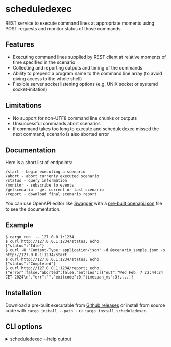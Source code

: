 # scheduledexec

REST service to execute command lines at appropriate moments using POST requests and monitor status of those commands.

## Features

* Executing command lines supplied by REST client at relative moments of time specified in the scenario
* Collecting and reporting outputs and timing of the commands
* Ability to prepend a program name to the command line array (to avoid giving access to the whole shell)
* Flexible server socket listening options (e.g. UNIX socket or systemd socket-initation)

## Limitations

* No support for non-UTF8 command line chunks or outputs
* Unsuccessful commands abort scenarios
* If command takes too long to execute and scheduledexec missed the next command, scenario is also aborted error

## Documentation

Here is a short list of endpoints:

```
/start - begin executing a scenario
/abort - abort currenty executed scenario
/status - query information
/monitor - subscribe to events     
/getscenario - get current or last scenario
/report - download final scenario report
```

You can use OpenAPI editor like [Swagger](https://editor.swagger.io/) with a [pre-built openapi.json](openapi.json) file to see the documentation.


## Example

```
$ cargo run  -- 127.0.0.1:1234
$ curl http://127.0.0.1:1234/status; echo
{"status":"Idle"}
$ curl -H 'Content-Type: application/json' -d @scenario_sample.json -s http://127.0.0.1:1234/start
$ curl http://127.0.0.1:1234/status; echo
{"status":"Completed"}
$ curl http://127.0.0.1:1234/report; echo
{"error":false,"aborted":false,"entries":[{"out":"Wed Feb  7 22:44:24 CET 2024\n","err":"","exitcode":0,"timespan_ms":3},...]}
```

## Installation

Download a pre-built executable from [Github releases](https://github.com/vi/scheduledexec/releases) or install from source code with `cargo install --path .`  or `cargo install scheduledexec`.

## CLI options

<details><summary> scheduledexec --help output</summary>

```
REST service to execute series of command lines at specific moments of time

Usage: 

Arguments:
  <LISTEN_ADDRESS>
          Socket address to listen for incoming connections.
          
          Various types of addresses are supported:
          
          * TCP socket address and port, like 127.0.0.1:8080 or [::]:80
          
          * UNIX socket path like /tmp/mysock or Linux abstract address like @abstract
          
          * Special keyword "inetd" for serving one connection from stdin/stdout
          
          * Special keyword "sd-listen" or "sd-listen-unix" to accept connections from file descriptor 3 (e.g. systemd socket activation)

  [PREFIX]
          Prepend this command to all executed chunks

Options:
      --unix-listen-unlink
          remove UNIX socket prior to binding to it

      --unix-listen-chmod <UNIX_LISTEN_CHMOD>
          change filesystem mode of the newly bound UNIX socket to `owner`, `group` or `everybody`

      --unix-listen-uid <UNIX_LISTEN_UID>
          change owner user of the newly bound UNIX socket to this numeric uid

      --unix-listen-gid <UNIX_LISTEN_GID>
          change owner group of the newly bound UNIX socket to this numeric uid

      --sd-accept-ignore-environment
          ignore environment variables like LISTEN_PID or LISTEN_FDS and unconditionally use file descritor `3` as a socket in sd-listen or sd-listen-unix modes

      --tcp-keepalive <TCP_KEEPALIVE>
          set SO_KEEPALIVE settings for each accepted TCP connection.
          
          Value is a colon-separated triplet of time_ms:count:interval_ms, each of which is optional.

      --tcp-reuse-port
          Try to set SO_REUSEPORT, so that multiple processes can accept connections from the same port in a round-robin fashion

      --recv-buffer-size <RECV_BUFFER_SIZE>
          Set socket's SO_RCVBUF value

      --send-buffer-size <SEND_BUFFER_SIZE>
          Set socket's SO_SNDBUF value

      --tcp-only-v6
          Set socket's IPV6_V6ONLY to true, to avoid receiving IPv4 connections on IPv6 socket

      --tcp-listen-backlog <TCP_LISTEN_BACKLOG>
          Maximum number of pending unaccepted connections

  -h, --help
          Print help (see a summary with '-h')
```
</details>

